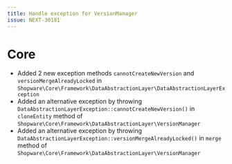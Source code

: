 ```yaml
---
title: Handle exception for VersionManager
issue: NEXT-30181
---
```

# Core
* Added 2 new exception methods `cannotCreateNewVersion` and `versionMergeAlreadyLocked` in `Shopware\Core\Framework\DataAbstractionLayer\DataAbstractionLayerException`
* Added an alternative exception by throwing `DataAbstractionLayerException::cannotCreateNewVersion()` in `cloneEntity` method of `Shopware\Core\Framework\DataAbstractionLayer\VersionManager`
* Added an alternative exception by throwing `DataAbstractionLayerException::versionMergeAlreadyLocked()` in `merge` method of `Shopware\Core\Framework\DataAbstractionLayer\VersionManager`
